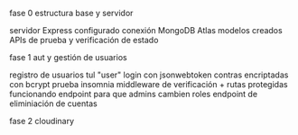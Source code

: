 fase 0 estructura base y servidor

servidor Express configurado
conexión MongoDB Atlas
modelos creados
APIs de prueba y verificación de estado

fase 1 aut y gestión de usuarios

registro de usuarios tul "user"
login con jsonwebtoken
contras encriptadas con bcrypt
prueba insomnia
middleware de verificación + rutas protegidas funcionando
endpoint para que admins cambien roles
endpoint de eliminiación de cuentas

fase 2 cloudinary
